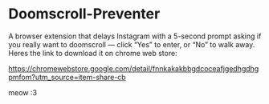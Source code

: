 # Doomscroll-Preventer
A browser extension that delays Instagram with a 5-second prompt asking if you really want to doomscroll — click “Yes” to enter, or “No” to walk away. 
Heres the link to download it on chrome web store:

https://chromewebstore.google.com/detail/fnnkakakbbgdcoceafjgedhgdhgpmfom?utm_source=item-share-cb

meow :3 
